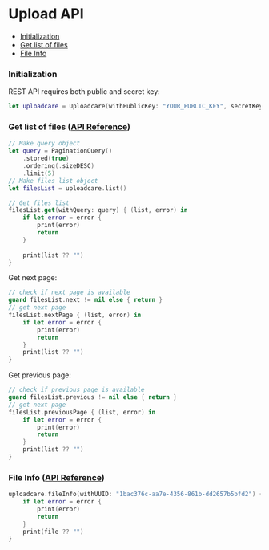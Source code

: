 # Upload API

* [Initialization](#initialization)
* [Get list of files](#get-list-of-files-api-reference)
* [File Info](#file-info-api-reference)

### Initialization

REST API requires both public and secret key:
```swift
let uploadcare = Uploadcare(withPublicKey: "YOUR_PUBLIC_KEY", secretKey: "YOUR_SECRET_KEY")
```
### Get list of files ([API Reference](https://uploadcare.com/api-refs/rest-api/v0.6.0/#operation/filesList?utm_source=github&utm_medium=referral&utm_campaign=uploadcare-swift)) ###

```swift
// Make query object
let query = PaginationQuery()
    .stored(true)
    .ordering(.sizeDESC)
    .limit(5)
// Make files list object
let filesList = uploadcare.list()

// Get files list
filesList.get(withQuery: query) { (list, error) in
    if let error = error {
        print(error)
        return
    }
			
    print(list ?? "")
}
```
Get next page:
```swift
// check if next page is available
guard filesList.next != nil else { return }
// get next page
filesList.nextPage { (list, error) in
    if let error = error {
        print(error)
        return
    }	
    print(list ?? "")
}
```

Get previous page:
```swift
// check if previous page is available
guard filesList.previous != nil else { return }
// get next page
filesList.previousPage { (list, error) in
    if let error = error {
        print(error)
        return
    }	
    print(list ?? "")
}
```

### File Info ([API Reference](https://uploadcare.com/api-refs/rest-api/v0.6.0/#operation/fileInfo?utm_source=github&utm_medium=referral&utm_campaign=uploadcare-swift)) ###

```swift
uploadcare.fileInfo(withUUID: "1bac376c-aa7e-4356-861b-dd2657b5bfd2") { (file, error) in
    if let error = error {
        print(error)
        return
    }		
    print(file ?? "")
}
```





